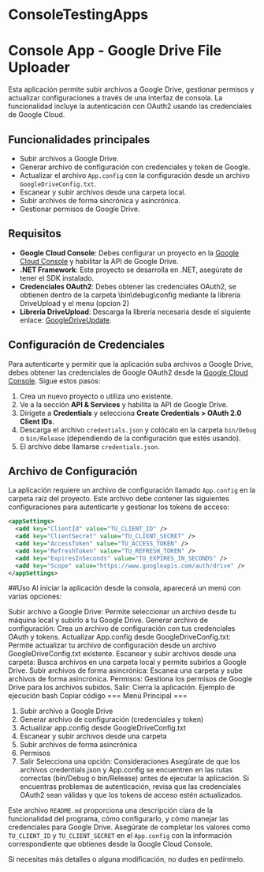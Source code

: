# ConsoleTestingApps

# Console App - Google Drive File Uploader

Esta aplicación permite subir archivos a Google Drive, gestionar permisos y actualizar configuraciones a través de una interfaz de consola. La funcionalidad incluye la autenticación con OAuth2 usando las credenciales de Google Cloud.

## Funcionalidades principales

- Subir archivos a Google Drive.
- Generar archivo de configuración con credenciales y token de Google.
- Actualizar el archivo `App.config` con la configuración desde un archivo `GoogleDriveConfig.txt`.
- Escanear y subir archivos desde una carpeta local.
- Subir archivos de forma sincrónica y asincrónica.
- Gestionar permisos de Google Drive.

## Requisitos

- **Google Cloud Console**: Debes configurar un proyecto en la [Google Cloud Console](https://console.cloud.google.com/) y habilitar la API de Google Drive.
- **.NET Framework**: Este proyecto se desarrolla en .NET, asegúrate de tener el SDK instalado.
- **Credenciales OAuth2**: Debes obtener las credenciales OAuth2, se obtienen dentro de la carpeta \bin\debug\config mediante la libreria DriveUpload y el menu (opcion 2)
- **Librería DriveUpload**: Descarga la librería necesaria desde el siguiente enlace: [GoogleDriveUpdate](https://github.com/MrDUFYGY/GoogleDriveUpdate).


## Configuración de Credenciales

Para autenticarte y permitir que la aplicación suba archivos a Google Drive, debes obtener las credenciales de Google OAuth2 desde la [Google Cloud Console](https://console.cloud.google.com/). Sigue estos pasos:

1. Crea un nuevo proyecto o utiliza uno existente.
2. Ve a la sección **API & Services** y habilita la API de Google Drive.
3. Dirígete a **Credentials** y selecciona **Create Credentials > OAuth 2.0 Client IDs**.
4. Descarga el archivo `credentials.json` y colócalo en la carpeta `bin/Debug` o `bin/Release` (dependiendo de la configuración que estés usando).
5. El archivo debe llamarse `credentials.json`.

## Archivo de Configuración

La aplicación requiere un archivo de configuración llamado `App.config` en la carpeta raíz del proyecto. Este archivo debe contener las siguientes configuraciones para autenticarte y gestionar los tokens de acceso:

```xml
<appSettings>
  <add key="ClientId" value="TU_CLIENT_ID" />
  <add key="ClientSecret" value="TU_CLIENT_SECRET" />
  <add key="AccessToken" value="TU_ACCESS_TOKEN" />
  <add key="RefreshToken" value="TU_REFRESH_TOKEN" />
  <add key="ExpiresInSeconds" value="TU_EXPIRES_IN_SECONDS" />
  <add key="Scope" value="https://www.googleapis.com/auth/drive" />
</appSettings>

```
##Uso
Al iniciar la aplicación desde la consola, aparecerá un menú con varias opciones:

Subir archivo a Google Drive: Permite seleccionar un archivo desde tu máquina local y subirlo a tu Google Drive.
Generar archivo de configuración: Crea un archivo de configuración con tus credenciales OAuth y tokens.
Actualizar App.config desde GoogleDriveConfig.txt: Permite actualizar tu archivo de configuración desde un archivo GoogleDriveConfig.txt existente.
Escanear y subir archivos desde una carpeta: Busca archivos en una carpeta local y permite subirlos a Google Drive.
Subir archivos de forma asincrónica: Escanea una carpeta y sube archivos de forma asincrónica.
Permisos: Gestiona los permisos de Google Drive para los archivos subidos.
Salir: Cierra la aplicación.
Ejemplo de ejecución
bash
Copiar código
=== Menú Principal ===
1. Subir archivo a Google Drive
2. Generar archivo de configuración (credenciales y token)
3. Actualizar app.config desde GoogleDriveConfig.txt
4. Escanear y subir archivos desde una carpeta
5. Subir archivos de forma asincrónica
6. Permisos
7. Salir
Selecciona una opción:
Consideraciones
Asegúrate de que los archivos credentials.json y App.config se encuentren en las rutas correctas (bin/Debug o bin/Release) antes de ejecutar la aplicación.
Si encuentras problemas de autenticación, revisa que las credenciales OAuth2 sean válidas y que los tokens de acceso estén actualizados.



Este archivo `README.md` proporciona una descripción clara de la funcionalidad del programa, cómo configurarlo, y cómo manejar las credenciales para Google Drive. Asegúrate de completar los valores como `TU_CLIENT_ID` y `TU_CLIENT_SECRET` en el `App.config` con la información correspondiente que obtienes desde la Google Cloud Console.

Si necesitas más detalles o alguna modificación, no dudes en pedírmelo.
